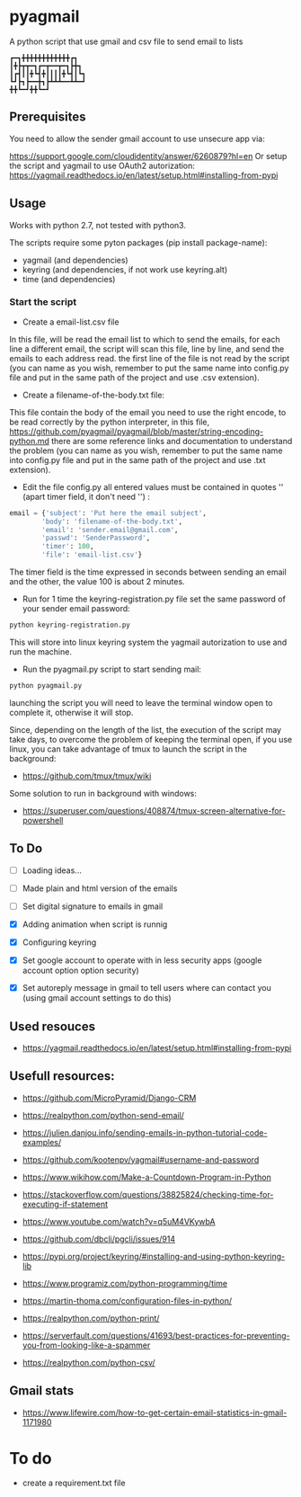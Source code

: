 # pyagmail
A python script that use gmail and csv file to send email to lists

```
┏━┓╋╋╋╋╋╋╋╋╋╋╋╋┏┓
┃╋┣┳┳━┓┏━┳━━┳━┓┣╋┓
┃┏┫┃┃╋┗┫╋┃┃┃┃╋┗┫┃┗┓
┗┛┣┓┣━━╋┓┣┻┻┻━━┻┻━┛
╋╋┗━┛╋╋┗━┛
```

## Prerequisites
You need to allow the sender gmail account to use unsecure app via:

https://support.google.com/cloudidentity/answer/6260879?hl=en Or setup the script and yagmail to use OAuth2 autorization: https://yagmail.readthedocs.io/en/latest/setup.html#installing-from-pypi

## Usage
Works with python 2.7, not tested with python3.

The scripts require some pyton packages (pip install package-name):

- yagmail (and dependencies)
- keyring (and dependencies, if not work use keyring.alt)
- time (and dependencies)

### Start the script
- Create a email-list.csv file

In this file, will be read the email list to which to send the emails, for each line a different email, the script will scan this file, line by line, and send the emails to each address read. the first line of the file is not read by the script (you can name as you wish, remember to put the same name into config.py file and put in the same path of the project and use .csv extension).

- Create a filename-of-the-body.txt file:

This file contain the body of the email you need to use the right encode, to be read correctly by the python interpreter, in this file, https://github.com/pyagmail/pyagmail/blob/master/string-encoding-python.md there are some reference links and documentation to understand the problem (you can name as you wish, remember to put the same name into config.py file and put in the same path of the project and use .txt extension).

- Edit the file config.py all entered values must be contained in quotes '' (apart timer field, it don't need '') :

``` python
email = {'subject': 'Put here the email subject',
        'body': 'filename-of-the-body.txt',
        'email': 'sender.email@gmail.com',
        'passwd': 'SenderPassword',
        'timer': 100,
        'file': 'email-list.csv'}
```

The timer field is the time expressed in seconds between sending an email and the other, the value 100 is about 2 minutes.

- Run for 1 time the keyring-registration.py file set the same password of your sender email password:

``` bash
python keyring-registration.py
```
This will store into linux keyring system the yagmail autorization to use and run the machine.

- Run the pyagmail.py script to start sending mail:

``` bash
python pyagmail.py
```

launching the script you will need to leave the terminal window open to complete it, otherwise it will stop.

Since, depending on the length of the list, the execution of the script may take days, to overcome the problem of keeping the terminal open, if you use linux, you can take advantage of tmux to launch the script in the background:
- https://github.com/tmux/tmux/wiki

Some solution to run in background with windows:
- https://superuser.com/questions/408874/tmux-screen-alternative-for-powershell

## To Do
- [ ] Loading ideas...
- [ ] Made plain and html version of the emails
- [ ] Set digital signature to emails in gmail
- [X] Adding animation when script is runnig
- [X] Configuring keyring
- [X] Set google account to operate with in less security apps (google account option option security)
- [X] Set autoreply message in gmail to tell users where can contact you (using gmail account settings to do this)


## Used resouces

- https://yagmail.readthedocs.io/en/latest/setup.html#installing-from-pypi

## Usefull resources:

- https://github.com/MicroPyramid/Django-CRM
- https://realpython.com/python-send-email/
- https://julien.danjou.info/sending-emails-in-python-tutorial-code-examples/
- https://github.com/kootenpv/yagmail#username-and-password

- https://www.wikihow.com/Make-a-Countdown-Program-in-Python
- https://stackoverflow.com/questions/38825824/checking-time-for-executing-if-statement
- https://www.youtube.com/watch?v=q5uM4VKywbA
- https://github.com/dbcli/pgcli/issues/914
- https://pypi.org/project/keyring/#installing-and-using-python-keyring-lib
- https://www.programiz.com/python-programming/time
- https://martin-thoma.com/configuration-files-in-python/
- https://realpython.com/python-print/

- https://serverfault.com/questions/41693/best-practices-for-preventing-you-from-looking-like-a-spammer
- https://realpython.com/python-csv/

## Gmail stats
- https://www.lifewire.com/how-to-get-certain-email-statistics-in-gmail-1171980

# To do

- create a requirement.txt file
